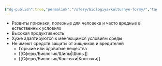 ```yaml
---
{"dg-publish":true,"permalink":"/sfery/biologiya/kulturnye-formy/","tags":["Генетика"]}
---
```


- Развиты признаки, полезные для человека и часто вредные в естественных условиях
- Высокая продуктивность
- Хуже адаптируются к меняющимся условиям среды 
- Не имеют средств защиты от хищников и вредителей 
	- Горькие или ядовитые вещества
	- [[Сферы/Биология/Шипы\|Шипы]] 
	- [[Сферы/Биология/Колючки\|Колючки]]